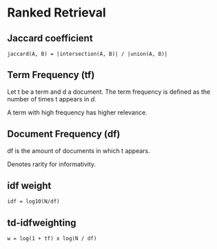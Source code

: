 # Ranked Retrieval

## Jaccard coefficient

```
jaccard(A, B) = |intersection(A, B)| / |union(A, B)|
```

## Term Frequency (tf)

Let t be a term and d a document. The term frequency is defined as the number of times t appears in _d_.

A term with high frequency has higher relevance.

## Document Frequency (df)

df is the amount of documents in which t appears.

Denotes rarity for informativity.

## idf weight

```
idf = log10(N/df)
```

## td-idfweighting

```
w = log(1 + tf) x log(N / df)
```

